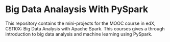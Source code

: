# Big Data Analaysis With PySpark

This repository contains the mini-projects for the MOOC course in edX, CS110X: Big Data Analysis with Apache Spark. This courses gives a through introduction to big data analysis and machine learning using PySpark. 
